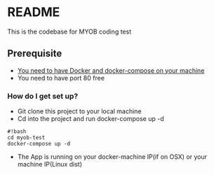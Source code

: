 # README #

This is the codebase for MYOB coding test

## Prerequisite
* [You need to have Docker and docker-compose on your machine](https://docs.docker.com/mac/)
* You need to have port 80 free

### How do I get set up? ###
* Git clone this project to your local machine
* Cd into the project and run docker-compose up -d

```
#!bash
cd myob-test
docker-compose up -d
```


* The App is running on your docker-machine IP(if on OSX) or your machine IP(Linux dist) 